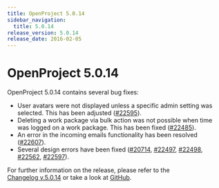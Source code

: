 ```yaml
---
title: OpenProject 5.0.14
sidebar_navigation:
  title: 5.0.14
release_version: 5.0.14
release_date: 2016-02-05
---
```


# OpenProject 5.0.14

OpenProject 5.0.14 contains several bug fixes:

  - User avatars were not displayed unless a specific admin setting was
    selected. This has been adjusted
    ([#22595](https://community.openproject.org/work_packages/22595)).
  - Deleting a work package via bulk action was not possible when time
    was logged on a work package. This has been fixed
    ([#22485](https://community.openproject.org/work_packages/22485)).
  - An error in the incoming emails functionality has been resolved
    ([#22607](https://community.openproject.org/work_packages/22607)).
  - Several design errors have been fixed
    ([#20714](https://community.openproject.org/work_packages/20714),
    [#22497](https://community.openproject.org/work_packages/22497),
    [#22498](https://community.openproject.org/work_packages/22498),
    [#22562](https://community.openproject.org/work_packages/22562),
    [#22597](https://community.openproject.org/work_packages/22597)).

For further information on the release, please refer to the  
[Changelog v.5.0.14](https://community.openproject.org/versions/799) 
or take a look at
[GitHub](https://github.com/opf/openproject/tree/v5.0.14).
